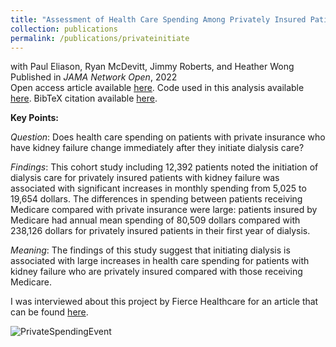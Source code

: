 ```yaml
---
title: "Assessment of Health Care Spending Among Privately Insured Patients Initiating Dialysis Care"
collection: publications
permalink: /publications/privateinitiate
---
```

with Paul Eliason, Ryan McDevitt, Jimmy Roberts, and Heather Wong<br>
Published in <em>JAMA Network Open</em>, 2022<br>
Open access article available [here](https://jamanetwork.com/journals/jamanetworkopen/fullarticle/2797907). Code used in this analysis available [here](https://rileyleague.github.io/files/assessment_code.zip). BibTeX citation available [here](https://rileyleague.github.io/bibfiles/league2022assessment.md).

**Key Points:**

_Question_: Does health care spending on patients with private insurance who have kidney failure change immediately after they initiate dialysis care?

_Findings_: This cohort study including 12,392 patients noted the initiation of dialysis care for privately insured patients with kidney failure was associated with significant increases in monthly spending from 5,025 to 19,654 dollars. The differences in spending between patients receiving Medicare compared with private insurance were large: patients insured by Medicare had annual mean spending of 80,509 dollars compared with 238,126 dollars for privately insured patients in their first year of dialysis.

_Meaning_: The findings of this study suggest that initiating dialysis is associated with large increases in health care spending for patients with kidney failure who are privately insured compared with those receiving Medicare.

I was interviewed about this project by Fierce Healthcare for an article that can be found [here](https://www.fiercehealthcare.com/payers/238216-80509-157707-thats-how-much-more-commercial-insurers-pay-1st-year-dialysis-medicare).

![PrivateSpendingEvent](https://rileyleague.github.io/images/spendingevent.png)
